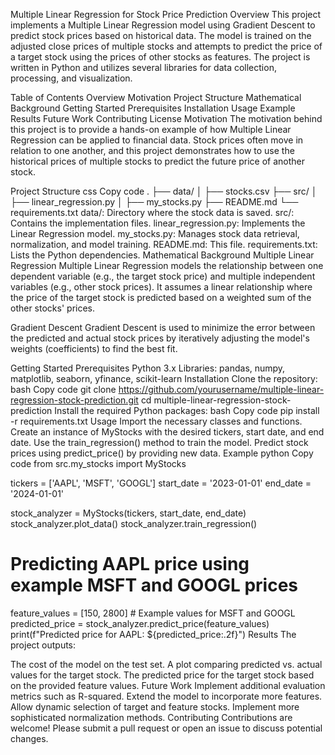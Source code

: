 Multiple Linear Regression for Stock Price Prediction
Overview
This project implements a Multiple Linear Regression model using Gradient Descent to predict stock prices based on historical data. The model is trained on the adjusted close prices of multiple stocks and attempts to predict the price of a target stock using the prices of other stocks as features. The project is written in Python and utilizes several libraries for data collection, processing, and visualization.

Table of Contents
Overview
Motivation
Project Structure
Mathematical Background
Getting Started
Prerequisites
Installation
Usage
Example
Results
Future Work
Contributing
License
Motivation
The motivation behind this project is to provide a hands-on example of how Multiple Linear Regression can be applied to financial data. Stock prices often move in relation to one another, and this project demonstrates how to use the historical prices of multiple stocks to predict the future price of another stock.

Project Structure
css
Copy code
.
├── data/
│   ├── stocks.csv
├── src/
│   ├── linear_regression.py
│   ├── my_stocks.py
├── README.md
└── requirements.txt
data/: Directory where the stock data is saved.
src/: Contains the implementation files.
linear_regression.py: Implements the Linear Regression model.
my_stocks.py: Manages stock data retrieval, normalization, and model training.
README.md: This file.
requirements.txt: Lists the Python dependencies.
Mathematical Background
Multiple Linear Regression
Multiple Linear Regression models the relationship between one dependent variable (e.g., the target stock price) and multiple independent variables (e.g., other stock prices). It assumes a linear relationship where the price of the target stock is predicted based on a weighted sum of the other stocks' prices.

Gradient Descent
Gradient Descent is used to minimize the error between the predicted and actual stock prices by iteratively adjusting the model's weights (coefficients) to find the best fit.

Getting Started
Prerequisites
Python 3.x
Libraries: pandas, numpy, matplotlib, seaborn, yfinance, scikit-learn
Installation
Clone the repository:
bash
Copy code
git clone https://github.com/yourusername/multiple-linear-regression-stock-prediction.git
cd multiple-linear-regression-stock-prediction
Install the required Python packages:
bash
Copy code
pip install -r requirements.txt
Usage
Import the necessary classes and functions.
Create an instance of MyStocks with the desired tickers, start date, and end date.
Use the train_regression() method to train the model.
Predict stock prices using predict_price() by providing new data.
Example
python
Copy code
from src.my_stocks import MyStocks

tickers = ['AAPL', 'MSFT', 'GOOGL']
start_date = '2023-01-01'
end_date = '2024-01-01'

stock_analyzer = MyStocks(tickers, start_date, end_date)
stock_analyzer.plot_data()
stock_analyzer.train_regression()

# Predicting AAPL price using example MSFT and GOOGL prices
feature_values = [150, 2800]  # Example values for MSFT and GOOGL
predicted_price = stock_analyzer.predict_price(feature_values)
print(f"Predicted price for AAPL: ${predicted_price:.2f}")
Results
The project outputs:

The cost of the model on the test set.
A plot comparing predicted vs. actual values for the target stock.
The predicted price for the target stock based on the provided feature values.
Future Work
Implement additional evaluation metrics such as R-squared.
Extend the model to incorporate more features.
Allow dynamic selection of target and feature stocks.
Implement more sophisticated normalization methods.
Contributing
Contributions are welcome! Please submit a pull request or open an issue to discuss potential changes.
